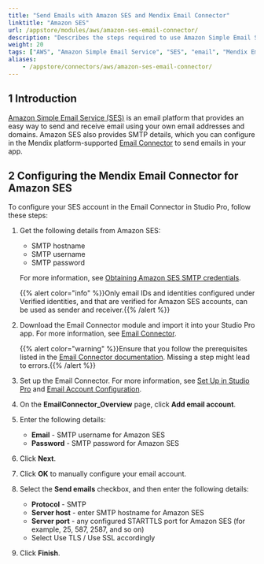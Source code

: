 ```yaml
---
title: "Send Emails with Amazon SES and Mendix Email Connector"
linktitle: "Amazon SES"
url: /appstore/modules/aws/amazon-ses-email-connector/
description: "Describes the steps required to use Amazon Simple Email Service (SES) with the Mendix Email Connector."
weight: 20
tags: ["AWS", "Amazon Simple Email Service", "SES", "email", "Mendix Email Connector"]
aliases:
    - /appstore/connectors/aws/amazon-ses-email-connector/
---
```


## 1 Introduction

[Amazon Simple Email Service (SES)](https://aws.amazon.com/ses/) is an email platform that provides an easy way to send and receive email using your own email addresses and domains. Amazon SES also provides SMTP details, which you can configure in the Mendix platform-supported [Email Connector](https://marketplace.mendix.com/link/component/120739) to send emails in your app.

## 2 Configuring the Mendix Email Connector for Amazon SES

To configure your SES account in the Email Connector in Studio Pro, follow these steps: 

1. Get the following details from Amazon SES: 
    * SMTP hostname 
    * SMTP username 
    * SMTP password

    For more information, see [Obtaining Amazon SES SMTP credentials](https://docs.aws.amazon.com/ses/latest/dg/smtp-credentials.html).

    {{% alert color="info" %}}Only email IDs and identities configured under Verified identities, and that are verified for Amazon SES accounts, can be used as sender and receiver.{{% /alert %}}

2. Download the Email Connector module and import it into your Studio Pro app. For more information, see [Email Connector](/appstore/connectors/email-connector/).

    {{% alert color="warning" %}}Ensure that you follow the prerequisites listed in the [Email Connector documentation](/appstore/connectors/email-connector/). Missing a step might lead to errors.{{% /alert %}}

3. Set up the Email Connector. For more information, see [Set Up in Studio Pro](/appstore/modules/email-connector/#setup) and [Email Account Configuration](/appstore/modules/email-connector/#accountconfig).  
4. On the **EmailConnector_Overview** page, click **Add email account**. 
5. Enter the following details: 
    * **Email** - SMTP username for Amazon SES 
    * **Password** -  SMTP password for Amazon SES 
6. Click **Next**.
7. Click **OK** to manually configure your email account. 
8. Select the **Send emails** checkbox, and then enter the following details: 
    * **Protocol** - SMTP 
    * **Server host** - enter SMTP hostname for Amazon SES 
    * **Server port** - any configured STARTTLS port for Amazon SES (for example, 25, 587, 2587, and so on) 
    * Select Use TLS / Use SSL accordingly 
9. Click **Finish**. 
